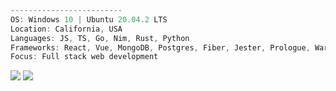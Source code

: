 ```ts
-------------------------
OS: Windows 10 | Ubuntu 20.04.2 LTS
Location: California, USA
Languages: JS, TS, Go, Nim, Rust, Python
Frameworks: React, Vue, MongoDB, Postgres, Fiber, Jester, Prologue, Warp
Focus: Full stack web development
```

![](https://github-readme-stats.vercel.app/api?username=debonairfox&show_icons=true&theme=dark&line_height=40)
![](https://github-readme-stats.vercel.app/api/top-langs/?username=debonairfox&hide=css,html,ejs,scss&theme=dark)

